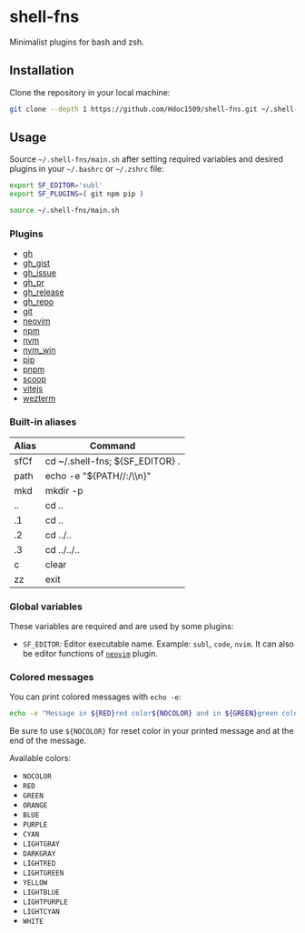 # shell-fns

Minimalist plugins for bash and zsh.

## Installation

Clone the repository in your local machine:

```sh
git clone --depth 1 https://github.com/Hdoc1509/shell-fns.git ~/.shell-fns
```

## Usage

Source `~/.shell-fns/main.sh` after setting required variables and desired
plugins in your `~/.bashrc` or `~/.zshrc` file:

```sh
export SF_EDITOR='subl'
export SF_PLUGINS=( git npm pip )

source ~/.shell-fns/main.sh
```

### Plugins

- [gh](/plugins/gh/)
- [gh_gist](/plugins/gh_gist/)
- [gh_issue](/plugins/gh_issue/)
- [gh_pr](/plugins/gh_pr/)
- [gh_release](/plugins/gh_release/)
- [gh_repo](/plugins/gh_repo)
- [git](/plugins/git/)
- [neovim](/plugins/neovim/)
- [npm](/plugins/npm/)
- [nvm](/plugins/nvm/)
- [nvm_win](/plugins/nvm_win/)
- [pip](/plugins/pip/)
- [pnpm](/plugins/pnpm/)
- [scoop](/plugins/scoop/)
- [vitejs](/plugins/vitejs/)
- [wezterm](/plugins/wezterm/)

### Built-in aliases

| Alias | Command                         |
| ----- | ------------------------------- |
| sfCf  | cd ~/.shell-fns; ${SF_EDITOR} . |
| path  | echo -e "${PATH//:/\\\n}"       |
| mkd   | mkdir -p                        |
| ..    | cd ..                           |
| .1    | cd ..                           |
| .2    | cd ../..                        |
| .3    | cd ../../..                     |
| c     | clear                           |
| zz    | exit                            |

### Global variables

These variables are required and are used by some plugins:

- `SF_EDITOR`: Editor executable name. Example: `subl`, `code`, `nvim`. It can also be editor functions of [`neovim`](/plugins/neovim/) plugin.

### Colored messages

You can print colored messages with `echo -e`:

```sh
echo -e "Message in ${RED}red color${NOCOLOR} and in ${GREEN}green color${NOCOLOR}"
```

Be sure to use `${NOCOLOR}` for reset color in your printed message and at the end of the message.

Available colors:

- `NOCOLOR`
- `RED`
- `GREEN`
- `ORANGE`
- `BLUE`
- `PURPLE`
- `CYAN`
- `LIGHTGRAY`
- `DARKGRAY`
- `LIGHTRED`
- `LIGHTGREEN`
- `YELLOW`
- `LIGHTBLUE`
- `LIGHTPURPLE`
- `LIGHTCYAN`
- `WHITE`
